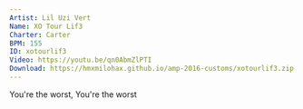 ```yaml
---
Artist: Lil Uzi Vert
Name: XO Tour Lif3 
Charter: Carter
BPM: 155
ID: xotourlif3
Video: https://youtu.be/qn0AbmZlPTI
Download: https://hmxmilohax.github.io/amp-2016-customs/xotourlif3.zip
---
```

You're the worst, You're the worst
